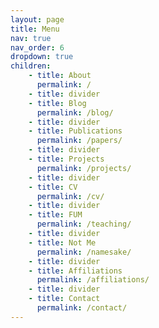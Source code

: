```yaml
---
layout: page
title: Menu
nav: true
nav_order: 6
dropdown: true
children: 
    - title: About
      permalink: /
    - title: divider
    - title: Blog
      permalink: /blog/
    - title: divider
    - title: Publications
      permalink: /papers/
    - title: divider
    - title: Projects
      permalink: /projects/
    - title: divider
    - title: CV
      permalink: /cv/
    - title: divider
    - title: FUM
      permalink: /teaching/
    - title: divider
    - title: Not Me
      permalink: /namesake/
    - title: divider
    - title: Affiliations
      permalink: /affiliations/
    - title: divider
    - title: Contact
      permalink: /contact/
---
```



